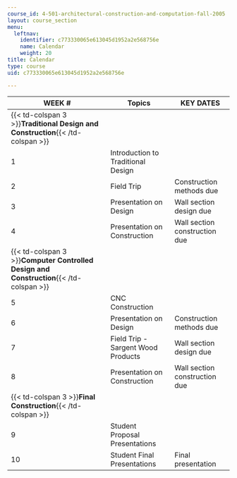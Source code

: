 ```yaml
---
course_id: 4-501-architectural-construction-and-computation-fall-2005
layout: course_section
menu:
  leftnav:
    identifier: c773330065e613045d1952a2e568756e
    name: Calendar
    weight: 20
title: Calendar
type: course
uid: c773330065e613045d1952a2e568756e

---
```


| WEEK # | Topics | KEY DATES |
| --- | --- | --- |
| {{< td-colspan 3 >}}**Traditional Design and Construction**{{< /td-colspan >}} |||
| 1 | Introduction to Traditional Design |  |
| 2 | Field Trip | Construction methods due |
| 3 | Presentation on Design | Wall section design due |
| 4 | Presentation on Construction | Wall section construction due |
| {{< td-colspan 3 >}}**Computer Controlled Design and Construction**{{< /td-colspan >}} |||
| 5 | CNC Construction |  |
| 6 | Presentation on Design | Construction methods due |
| 7 | Field Trip - Sargent Wood Products | Wall section design due |
| 8 | Presentation on Construction | Wall section construction due |
| {{< td-colspan 3 >}}**Final Construction**{{< /td-colspan >}} |||
| 9 | Student Proposal Presentations |  |
| 10 | Student Final Presentations | Final presentation